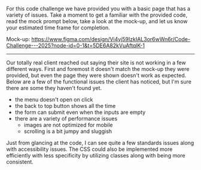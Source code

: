 For this code challenge we have provided you with a basic page that has a variety of issues. Take a moment to get a familiar with the provided code, read the mock prompt below, take a look at the mock-up, and let us know your estimated time frame for completion.

Mock-up: https://www.figma.com/design/Vi4vj59IzkIAL3or6wWn6r/Code-Challenge---2025?node-id=0-1&t=5DE6A82kVuAftqlK-1

------

Our totally real client reached out saying their site is not working in a few different ways. First and foremost it doesn't match the mock-up they were provided, but even the page they were shown doesn't work as expected. Below are a few of the functional issues the client has noticed, but I'm sure there are some they haven't found yet.

- the menu doesn't open on click
- the back to top button shows all the time
- the form can submit even when the inputs are empty
- there are a variety of performance issues
	- images are not optimized for mobile
	- scrolling is a bit jumpy and sluggish

Just from glancing at the code, I can see quite a few standards issues along with accessibility issues. The CSS could also be implemented more efficiently with less specificity by utilizing classes along with being more consistent.